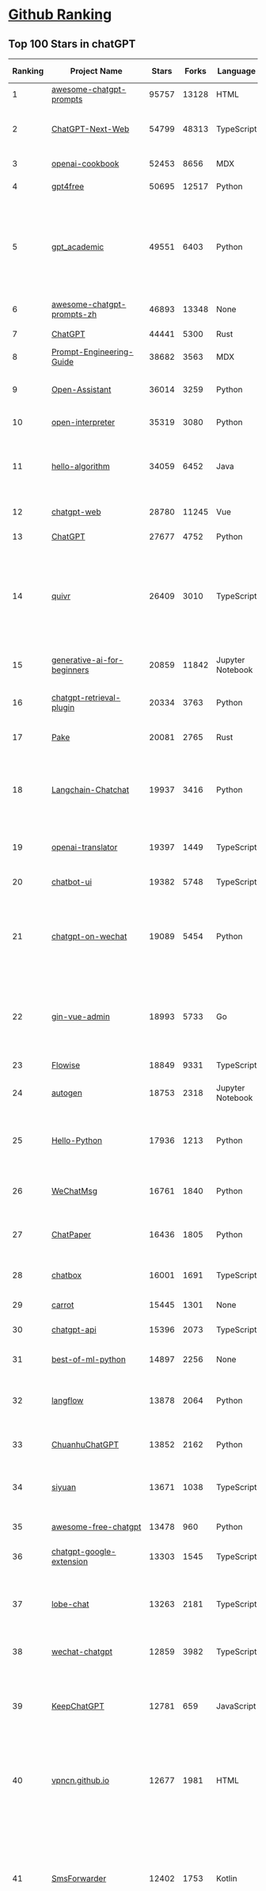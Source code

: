 [Github Ranking](../README.md)
==========

## Top 100 Stars in chatGPT

| Ranking | Project Name | Stars | Forks | Language | Open Issues | Description | Last Commit |
| ------- | ------------ | ----- | ----- | -------- | ----------- | ----------- | ----------- |
| 1 | [awesome-chatgpt-prompts](https://github.com/f/awesome-chatgpt-prompts) | 95757 | 13128 | HTML | 0 | This repo includes ChatGPT prompt curation to use ChatGPT better. | 2023-12-12T06:28:47Z |
| 2 | [ChatGPT-Next-Web](https://github.com/ChatGPTNextWeb/ChatGPT-Next-Web) | 54799 | 48313 | TypeScript | 65 | A well-designed cross-platform ChatGPT UI (Web / PWA / Linux / Win / MacOS). 一键拥有你自己的跨平台 ChatGPT 应用。 | 2023-12-23T01:00:49Z |
| 3 | [openai-cookbook](https://github.com/openai/openai-cookbook) | 52453 | 8656 | MDX | 26 | Examples and guides for using the OpenAI API | 2023-12-22T00:18:24Z |
| 4 | [gpt4free](https://github.com/xtekky/gpt4free) | 50695 | 12517 | Python | 113 | The official gpt4free repository \| various collection of powerful language models | 2023-12-22T20:16:40Z |
| 5 | [gpt_academic](https://github.com/binary-husky/gpt_academic) | 49551 | 6403 | Python | 277 | 为ChatGPT/GLM提供实用化交互界面，特别优化论文阅读/润色/写作体验，模块化设计，支持自定义快捷按钮&函数插件，支持Python和C++等项目剖析&自译解功能，PDF/LaTex论文翻译&总结功能，支持并行问询多种LLM模型，支持chatglm2等本地模型。兼容文心一言, moss, llama2, rwkv, claude2, 通义千问, 书生, 讯飞星火等。 | 2023-12-22T14:16:53Z |
| 6 | [awesome-chatgpt-prompts-zh](https://github.com/PlexPt/awesome-chatgpt-prompts-zh) | 46893 | 13348 | None | 38 | ChatGPT 中文调教指南。各种场景使用指南。学习怎么让它听你的话。 | 2023-12-06T17:31:31Z |
| 7 | [ChatGPT](https://github.com/lencx/ChatGPT) | 44441 | 5300 | Rust | 547 | 🔮 ChatGPT Desktop Application (Mac, Windows and Linux) | 2023-12-20T03:20:35Z |
| 8 | [Prompt-Engineering-Guide](https://github.com/dair-ai/Prompt-Engineering-Guide) | 38682 | 3563 | MDX | 40 | 🐙 Guides, papers, lecture, notebooks and resources for prompt engineering | 2023-12-22T22:50:34Z |
| 9 | [Open-Assistant](https://github.com/LAION-AI/Open-Assistant) | 36014 | 3259 | Python | 223 | OpenAssistant is a chat-based assistant that understands tasks, can interact with third-party systems, and retrieve information dynamically to do so. | 2023-12-05T08:06:59Z |
| 10 | [open-interpreter](https://github.com/KillianLucas/open-interpreter) | 35319 | 3080 | Python | 129 | OpenAI's Code Interpreter in your terminal, running locally | 2023-12-22T23:42:49Z |
| 11 | [hello-algorithm](https://github.com/geekxh/hello-algorithm) | 34059 | 6452 | Java | 9 | 🌍 针对小白的算法训练 \| 包括四部分：①.大厂面经 ②.力扣图解  ③.千本开源电子书 ④.百张技术思维导图（项目花了上百小时，希望可以点 star 支持，🌹感谢~）推荐免费ChatGPT使用网站 | 2023-06-13T04:13:17Z |
| 12 | [chatgpt-web](https://github.com/Chanzhaoyu/chatgpt-web) | 28780 | 11245 | Vue | 11 | 用 Express 和  Vue3 搭建的 ChatGPT 演示网页 | 2023-12-11T02:59:09Z |
| 13 | [ChatGPT](https://github.com/acheong08/ChatGPT) | 27677 | 4752 | Python | 11 | Reverse engineered ChatGPT API | 2023-08-02T06:02:10Z |
| 14 | [quivr](https://github.com/StanGirard/quivr) | 26409 | 3010 | TypeScript | 85 | Your GenAI Second Brain 🧠  A personal productivity assistant (RAG) ⚡️🤖 Chat with your docs (PDF, CSV, ...)  & apps using Langchain, GPT 3.5 / 4 turbo, Private, Anthropic, VertexAI, Ollama, LLMs, that you can share with users !  Local & Private alternative to OpenAI GPTs & ChatGPT powered by retrieval-augmented generation  | 2023-12-19T09:00:10Z |
| 15 | [generative-ai-for-beginners](https://github.com/microsoft/generative-ai-for-beginners) | 20859 | 11842 | Jupyter Notebook | 12 | 12 Lessons, Get Started Building with Generative AI  🔗 https://microsoft.github.io/generative-ai-for-beginners/ | 2023-12-23T00:54:24Z |
| 16 | [chatgpt-retrieval-plugin](https://github.com/openai/chatgpt-retrieval-plugin) | 20334 | 3763 | Python | 135 | The ChatGPT Retrieval Plugin lets you easily find personal or work documents by asking questions in natural language. | 2023-12-15T21:51:42Z |
| 17 | [Pake](https://github.com/tw93/Pake) | 20081 | 2765 | Rust | 5 | 🤱🏻 Turn any webpage into a desktop app with Rust.  🤱🏻 利用 Rust 轻松构建轻量级多端桌面应用 | 2023-12-22T09:14:49Z |
| 18 | [Langchain-Chatchat](https://github.com/chatchat-space/Langchain-Chatchat) | 19937 | 3416 | Python | 66 | Langchain-Chatchat（原Langchain-ChatGLM）基于 Langchain 与 ChatGLM 等语言模型的本地知识库问答 \| Langchain-Chatchat (formerly langchain-ChatGLM), local knowledge based LLM (like ChatGLM) QA app with langchain  | 2023-12-22T04:10:55Z |
| 19 | [openai-translator](https://github.com/openai-translator/openai-translator) | 19397 | 1449 | TypeScript | 317 | 基于 ChatGPT API 的划词翻译浏览器插件和跨平台桌面端应用    -    Browser extension and cross-platform desktop application for translation based on ChatGPT API. | 2023-12-21T02:59:27Z |
| 20 | [chatbot-ui](https://github.com/mckaywrigley/chatbot-ui) | 19382 | 5748 | TypeScript | 359 | An open source ChatGPT UI. | 2023-12-18T03:11:16Z |
| 21 | [chatgpt-on-wechat](https://github.com/zhayujie/chatgpt-on-wechat) | 19089 | 5454 | Python | 232 | 基于大模型搭建的微信聊天机器人，同时支持微信、企业微信、公众号、飞书接入，可选择GPT3.5/GPT4.0/Claude/文心一言/讯飞星火/通义千问/Gemini/LinkAI，能处理文本、语音和图片，访问操作系统和互联网，支持基于自有知识库进行定制企业智能客服。 | 2023-12-22T23:42:40Z |
| 22 | [gin-vue-admin](https://github.com/flipped-aurora/gin-vue-admin) | 18993 | 5733 | Go | 31 | 基于vite+vue3+gin搭建的开发基础平台（支持TS,JS混用），集成jwt鉴权，权限管理，动态路由，显隐可控组件，分页封装，多点登录拦截，资源权限，上传下载，代码生成器，表单生成器,chatGPT自动查表等开发必备功能。 | 2023-12-22T02:40:28Z |
| 23 | [Flowise](https://github.com/FlowiseAI/Flowise) | 18849 | 9331 | TypeScript | 257 | Drag & drop UI to build your customized LLM flow | 2023-12-22T19:01:19Z |
| 24 | [autogen](https://github.com/microsoft/autogen) | 18753 | 2318 | Jupyter Notebook | 284 | Enable Next-Gen Large Language Model Applications. Join our Discord: https://discord.gg/pAbnFJrkgZ | 2023-12-23T03:10:35Z |
| 25 | [Hello-Python](https://github.com/mouredev/Hello-Python) | 17936 | 1213 | Python | 11 | Curso para aprender el lenguaje de programación Python desde cero y para principiantes. 75 clases, 37 horas en vídeo, código, proyectos y grupo de chat. Fundamentos, frontend, backend, testing, IA... | 2023-12-15T14:28:28Z |
| 26 | [WeChatMsg](https://github.com/LC044/WeChatMsg) | 16761 | 1840 | Python | 31 | 提取微信聊天记录，将其导出成HTML、Word、CSV文档永久保存，对聊天记录进行分析生成年度聊天报告 | 2023-12-22T14:42:32Z |
| 27 | [ChatPaper](https://github.com/kaixindelele/ChatPaper) | 16436 | 1805 | Python | 61 | Use ChatGPT to summarize the arXiv papers. 全流程加速科研，利用chatgpt进行论文全文总结+专业翻译+润色+审稿+审稿回复 | 2023-10-29T18:07:28Z |
| 28 | [chatbox](https://github.com/Bin-Huang/chatbox) | 16001 | 1691 | TypeScript | 225 | Chatbox is a desktop client for ChatGPT, Claude and other LLMs, available on Windows, Mac, Linux | 2023-12-12T14:50:53Z |
| 29 | [carrot](https://github.com/xx025/carrot) | 15445 | 1301 | None | 1 | Free ChatGPT Site List 这儿为你准备了众多免费好用的ChatGPT镜像站点 | 2023-12-22T05:58:36Z |
| 30 | [chatgpt-api](https://github.com/transitive-bullshit/chatgpt-api) | 15396 | 2073 | TypeScript | 60 | Node.js client for the official ChatGPT API. 🔥 | 2023-12-05T23:24:28Z |
| 31 | [best-of-ml-python](https://github.com/ml-tooling/best-of-ml-python) | 14897 | 2256 | None | 18 | 🏆 A ranked list of awesome machine learning Python libraries. Updated weekly. | 2023-12-21T15:57:57Z |
| 32 | [langflow](https://github.com/logspace-ai/langflow) | 13878 | 2064 | Python | 53 | ⛓️ Langflow is a UI for LangChain, designed with react-flow to provide an effortless way to experiment and prototype flows. | 2023-12-22T20:07:25Z |
| 33 | [ChuanhuChatGPT](https://github.com/GaiZhenbiao/ChuanhuChatGPT) | 13852 | 2162 | Python | 78 | GUI for ChatGPT API and many LLMs. Supports agents, file-based QA, GPT finetuning and query with web search. All with a neat UI. | 2023-12-22T16:30:19Z |
| 34 | [siyuan](https://github.com/siyuan-note/siyuan) | 13671 | 1038 | TypeScript | 68 | A privacy-first, self-hosted, fully open source personal knowledge management software, written in typescript and golang. | 2023-12-23T02:55:02Z |
| 35 | [awesome-free-chatgpt](https://github.com/LiLittleCat/awesome-free-chatgpt) | 13478 | 960 | Python | 8 | 🆓免费的 ChatGPT 镜像网站列表，持续更新。List of free ChatGPT mirror sites, continuously updated.  | 2023-12-20T08:29:20Z |
| 36 | [chatgpt-google-extension](https://github.com/wong2/chatgpt-google-extension) | 13303 | 1545 | TypeScript | 92 | This project is deprecated. Check my new project ChatHub: | 2023-10-25T09:48:26Z |
| 37 | [lobe-chat](https://github.com/lobehub/lobe-chat) | 13263 | 2181 | TypeScript | 97 | 🤖 Lobe Chat - an open-source, high-performance chatbot framework that supports speech synthesis, multimodal, and extensible Function Call plugin system. Supports one-click free deployment of your private ChatGPT/LLM web application. | 2023-12-23T00:22:25Z |
| 38 | [wechat-chatgpt](https://github.com/fuergaosi233/wechat-chatgpt) | 12859 | 3982 | TypeScript | 53 | Use ChatGPT On Wechat via wechaty | 2023-05-05T20:16:17Z |
| 39 | [KeepChatGPT](https://github.com/xcanwin/KeepChatGPT) | 12781 | 659 | JavaScript | 115 | 这是一款提高ChatGPT的数据安全能力和效率的插件。并且免费共享大量创新功能，如：自动刷新、保持活跃、数据安全、取消审计、克隆对话、言无不尽、净化页面、展示大屏、展示全屏、拦截跟踪、日新月异等。让我们的AI体验无比安全、顺畅、丝滑、高效、简洁。 | 2023-11-28T03:04:21Z |
| 40 | [vpncn.github.io](https://github.com/vpncn/vpncn.github.io) | 12677 | 1981 | HTML | 0 | 2023中国翻墙软件VPN推荐以及科学上网避坑，稳定好用。对比SSR机场、蓝灯、V2ray、老王VPN、VPS搭建梯子等科学上网与翻墙软件，中国最新科学上网翻墙梯子VPN下载推荐，访问Chatgpt。 | 2023-12-09T15:23:03Z |
| 41 | [SmsForwarder](https://github.com/pppscn/SmsForwarder) | 12402 | 1753 | Kotlin | 10 | 短信转发器——监控Android手机短信、来电、APP通知，并根据指定规则转发到其他手机：钉钉群自定义机器人、钉钉企业内机器人、企业微信群机器人、飞书机器人、企业微信应用消息、邮箱、bark、webhook、Telegram机器人、Server酱、PushPlus、手机短信等。包括主动控制服务端与客户端，让你轻松远程发短信、查短信、查通话、查话簿、查电量等。（V3.0 新增）PS.这个APK主要是学习与自用，如有BUG请提ISSUE，同时欢迎大家提PR指正 | 2023-12-12T05:42:07Z |
| 42 | [ChatALL](https://github.com/sunner/ChatALL) | 12223 | 1766 | JavaScript | 119 |  Concurrently chat with ChatGPT, Bing Chat, Bard, Alpaca, Vicuna, Claude, ChatGLM, MOSS, 讯飞星火, 文心一言 and more, discover the best answers | 2023-12-17T12:43:07Z |
| 43 | [haystack](https://github.com/deepset-ai/haystack) | 12035 | 1509 | Python | 336 | :mag: LLM orchestration framework to build customizable, production-ready LLM applications. Connect components (models, vector DBs, file converters) to pipelines or agents that can interact with your data. With advanced retrieval methods, it's best suited for building RAG, question answering, semantic search or conversational agent chatbots. | 2023-12-22T20:39:29Z |
| 44 | [LLaVA](https://github.com/haotian-liu/LLaVA) | 11828 | 1211 | Python | 430 | [NeurIPS'23 Oral] Visual Instruction Tuning: LLaVA (Large Language-and-Vision Assistant) built towards GPT-4V level capabilities. | 2023-12-22T23:39:42Z |
| 45 | [MOSS](https://github.com/OpenLMLab/MOSS) | 11690 | 1148 | Python | 230 | An open-source tool-augmented conversational language model from Fudan University | 2023-09-08T08:51:08Z |
| 46 | [botpress](https://github.com/botpress/botpress) | 11436 | 1643 | TypeScript | 2 | The open-source hub to build & deploy GPT/LLM Agents ⚡️ | 2023-12-22T22:05:38Z |
| 47 | [chatgpt-mirai-qq-bot](https://github.com/lss233/chatgpt-mirai-qq-bot) | 10725 | 1362 | Python | 286 | 🚀 一键部署！真正的 AI 聊天机器人！支持ChatGPT、文心一言、讯飞星火、Bing、Bard、ChatGLM、POE，多账号，人设调教，虚拟女仆、图片渲染、语音发送 \| 支持 QQ、Telegram、Discord、微信 等平台 | 2023-11-22T03:13:33Z |
| 48 | [RWKV-LM](https://github.com/BlinkDL/RWKV-LM) | 10535 | 737 | Python | 41 | RWKV is an RNN with transformer-level LLM performance. It can be directly trained like a GPT (parallelizable). So it's combining the best of RNN and transformer - great performance, fast inference, saves VRAM, fast training, "infinite" ctx_len, and free sentence embedding. | 2023-12-19T12:51:50Z |
| 49 | [Chat2DB](https://github.com/chat2db/Chat2DB) | 10284 | 1292 | Java | 253 | 🔥 🔥 🔥 An intelligent and versatile general-purpose SQL client and reporting tool for databases which integrates ChatGPT capabilities.(智能的通用数据库SQL客户端和报表工具) | 2023-12-23T03:05:31Z |
| 50 | [GPT_API_free](https://github.com/chatanywhere/GPT_API_free) | 10205 | 858 | Python | 7 | Free ChatGPT API Key，免费ChatGPT API，支持GPT4 API（免费），ChatGPT国内可用免费转发API，直连无需代理。可以搭配ChatBox等软件/插件使用，极大降低接口使用成本。国内即可无限制畅快聊天。 | 2023-12-20T12:49:09Z |
| 51 | [FinGPT](https://github.com/AI4Finance-Foundation/FinGPT) | 9953 | 2118 | Jupyter Notebook | 53 | Data-Centric FinGPT.  Open-source for open finance!  Revolutionize 🔥    We release the trained model on HuggingFace. | 2023-12-22T08:53:12Z |
| 52 | [novel](https://github.com/steven-tey/novel) | 9692 | 911 | TypeScript | 69 | Notion-style WYSIWYG editor with AI-powered autocompletion. | 2023-12-21T04:21:53Z |
| 53 | [llama-gpt](https://github.com/getumbrel/llama-gpt) | 9678 | 610 | TypeScript | 66 | A self-hosted, offline, ChatGPT-like chatbot. Powered by Llama 2. 100% private, with no data leaving your device. New: Code Llama support! | 2023-12-22T14:22:23Z |
| 54 | [BingGPT](https://github.com/dice2o/BingGPT) | 9320 | 720 | JavaScript | 235 | Desktop application of new Bing's AI-powered chat (Windows, macOS and Linux) | 2023-12-13T08:39:07Z |
| 55 | [chatGPTBox](https://github.com/josStorer/chatGPTBox) | 9146 | 664 | JavaScript | 203 | Integrating ChatGPT into your browser deeply, everything you need is here | 2023-12-21T05:26:55Z |
| 56 | [h2ogpt](https://github.com/h2oai/h2ogpt) | 9131 | 1114 | Python | 222 | Private Q&A and summarization of documents+images or chat with local GPT, 100% private, Apache 2.0. Supports Mixtral, llama.cpp, and more. Demo: https://gpt.h2o.ai/ https://codellama.h2o.ai/ | 2023-12-23T01:17:15Z |
| 57 | [awesome-chatgpt-zh](https://github.com/yzfly/awesome-chatgpt-zh) | 9022 | 782 | Python | 2 | ChatGPT 中文指南🔥，ChatGPT 中文调教指南，指令指南，应用开发指南，精选资源清单，更好的使用 chatGPT 让你的生产力 up up up! 🚀 | 2023-12-18T13:02:54Z |
| 58 | [ChatRWKV](https://github.com/BlinkDL/ChatRWKV) | 8986 | 670 | Python | 20 | ChatRWKV is like ChatGPT but powered by RWKV (100% RNN) language model, and open source. | 2023-12-14T11:03:07Z |
| 59 | [gorilla](https://github.com/ShishirPatil/gorilla) | 8778 | 675 | Python | 35 | Gorilla: An API store for LLMs | 2023-11-29T19:03:30Z |
| 60 | [hamulete](https://github.com/hoochanlon/hamulete) | 8596 | 1877 | Jupyter Notebook | 0 | 🏔️国立台湾大学、新加坡国立大学、早稻田大学、东京大学，中央研究院（台湾）以及中国重点高校及科研机构，社科、经济、数学、博弈论、哲学、系统工程类学术论文等知识库。 | 2023-12-11T12:14:57Z |
| 61 | [leedl-tutorial](https://github.com/datawhalechina/leedl-tutorial) | 8548 | 2399 | Jupyter Notebook | 3 | 《李宏毅深度学习教程》，PDF下载地址：https://github.com/datawhalechina/leedl-tutorial/releases | 2023-12-02T09:00:56Z |
| 62 | [go-proxy-bingai](https://github.com/adams549659584/go-proxy-bingai) | 8408 | 8694 | HTML | 221 | 用 Vue3 和 Go 搭建的微软 New Bing 演示站点，拥有一致的 UI 体验，支持 ChatGPT 提示词，国内可用。 | 2023-11-20T12:53:37Z |
| 63 | [EdgeGPT](https://github.com/acheong08/EdgeGPT) | 8058 | 948 | Python | 37 | Reverse engineered API of Microsoft's Bing Chat AI | 2023-08-03T13:37:26Z |
| 64 | [web-llm](https://github.com/mlc-ai/web-llm) | 8057 | 482 | TypeScript | 45 | Bringing large-language models and chat to web browsers. Everything runs inside the browser with no server support. | 2023-12-22T13:02:04Z |
| 65 | [awesome-chatgpt](https://github.com/humanloop/awesome-chatgpt) | 8025 | 518 | None | 23 | Curated list of awesome tools, demos, docs for ChatGPT and GPT-3 | 2023-12-15T09:15:51Z |
| 66 | [chatgpt-demo](https://github.com/anse-app/chatgpt-demo) | 7748 | 3879 | TypeScript | 38 | Minimal web UI for ChatGPT.  | 2023-11-21T15:30:49Z |
| 67 | [LMFlow](https://github.com/OptimalScale/LMFlow) | 7529 | 1074 | Python | 23 | An Extensible Toolkit for Finetuning and Inference of Large Foundation Models. Large Models for All. | 2023-12-09T10:26:43Z |
| 68 | [PaLM-rlhf-pytorch](https://github.com/lucidrains/PaLM-rlhf-pytorch) | 7458 | 645 | Python | 12 | Implementation of RLHF (Reinforcement Learning with Human Feedback) on top of the PaLM architecture. Basically ChatGPT but with PaLM | 2023-07-27T12:05:48Z |
| 69 | [one-api](https://github.com/songquanpeng/one-api) | 7366 | 1870 | Go | 244 | OpenAI 接口管理 & 分发系统，支持 Azure、Anthropic Claude、Google PaLM 2 & Gemini、智谱 ChatGLM、百度文心一言、讯飞星火认知、阿里通义千问、360 智脑以及腾讯混元，可用于二次分发管理 key，仅单可执行文件，已打包好 Docker 镜像，一键部署，开箱即用. OpenAI key management & redistribution system, using a single API for all LLMs, and features an English UI. | 2023-12-22T09:06:37Z |
| 70 | [go-openai](https://github.com/sashabaranov/go-openai) | 7353 | 1086 | Go | 56 | OpenAI ChatGPT, GPT-3, GPT-4, DALL·E, Whisper API wrapper for Go | 2023-12-21T10:16:11Z |
| 71 | [deploy](https://github.com/pandora-next/deploy) | 7305 | 1451 | PHP | 9 | Pandora Cloud + Pandora Server + Shared Chat + BackendAPI Proxy + Chat2API + Signup Free = PandoraNext. New GPTs(Gizmo) UI, All in one! | 2023-12-22T12:03:19Z |
| 72 | [LLMSurvey](https://github.com/RUCAIBox/LLMSurvey) | 6977 | 558 | Python | 10 | The official GitHub page for the survey paper "A Survey of Large Language Models". | 2023-11-27T03:57:12Z |
| 73 | [gpt4free-ts](https://github.com/xiangsx/gpt4free-ts) | 6955 | 1481 | TypeScript | 45 | Providing a free OpenAI GPT-4 API !   This is a replication project for the typescript version of xtekky/gpt4free | 2023-11-28T06:44:25Z |
| 74 | [promptflow](https://github.com/microsoft/promptflow) | 6931 | 491 | Python | 43 | Build high-quality LLM apps - from prototyping, testing to production deployment and monitoring. | 2023-12-22T12:13:55Z |
| 75 | [shell_gpt](https://github.com/TheR1D/shell_gpt) | 6830 | 547 | Python | 14 | A command-line productivity tool powered by GPT-3 and GPT-4, will help you accomplish your tasks faster and more efficiently. | 2023-12-23T03:05:34Z |
| 76 | [BetterChatGPT](https://github.com/ztjhz/BetterChatGPT) | 6755 | 2342 | TypeScript | 160 | An amazing UI for OpenAI's ChatGPT (Website + Windows + MacOS + Linux) | 2023-12-22T17:16:05Z |
| 77 | [yao](https://github.com/YaoApp/yao) | 6610 | 604 | Go | 72 | :rocket: A performance app engine to create web services and applications in minutes.Suitable for AI, IoT, Industrial Internet, Connected Vehicles, DevOps, Energy, Finance and many other use-cases. | 2023-12-22T15:55:18Z |
| 78 | [chatgpt-advanced](https://github.com/interstellard/chatgpt-advanced) | 6209 | 792 | TypeScript | 79 | WebChatGPT: A browser extension that augments your ChatGPT prompts with web results. | 2023-11-27T18:28:41Z |
| 79 | [embedchain](https://github.com/embedchain/embedchain) | 6208 | 1116 | Python | 115 | The Open Source RAG framework | 2023-12-22T15:43:14Z |
| 80 | [anything-llm](https://github.com/Mintplex-Labs/anything-llm) | 6106 | 678 | JavaScript | 18 | Open-source ChatGPT experience for both open and closed source LLMs, embedders, and vector databases. Unlimited documents, messages, and concurrent users with permission management in one app. | 2023-12-23T00:03:31Z |
| 81 | [LangChain-Chinese-Getting-Started-Guide](https://github.com/liaokongVFX/LangChain-Chinese-Getting-Started-Guide) | 6037 | 487 | None | 13 | LangChain 的中文入门教程 | 2023-07-07T09:52:46Z |
| 82 | [chatgpt_system_prompt](https://github.com/LouisShark/chatgpt_system_prompt) | 6010 | 1154 | Python | 0 | collect agent's system prompt and share some prompt inject knowledge | 2023-12-20T06:26:00Z |
| 83 | [chatgpt-mac](https://github.com/vincelwt/chatgpt-mac) | 5998 | 494 | JavaScript | 70 | ChatGPT for Mac, living in your menubar. | 2023-10-23T09:53:08Z |
| 84 | [CopilotForXcode](https://github.com/intitni/CopilotForXcode) | 5928 | 276 | Swift | 20 | The missing GitHub Copilot, Codeium and ChatGPT Xcode Source Editor Extension | 2023-12-20T09:21:25Z |
| 85 | [ChatGPT-AutoExpert](https://github.com/spdustin/ChatGPT-AutoExpert) | 5918 | 392 | JavaScript | 0 | 🚀🧠💬 Supercharged Custom Instructions for ChatGPT (non-coding) and ChatGPT Advanced Data Analysis (coding).  | 2023-12-18T15:49:19Z |
| 86 | [GPTCache](https://github.com/zilliztech/GPTCache) | 5787 | 402 | Python | 39 | Semantic cache for LLMs. Fully integrated with LangChain and llama_index.  | 2023-11-28T02:09:09Z |
| 87 | [continue](https://github.com/continuedev/continue) | 5718 | 274 | Python | 84 | ⏩ Continue is an open-source autopilot for VS Code and JetBrains—the easiest way to code with any LLM | 2023-12-22T22:04:17Z |
| 88 | [aider](https://github.com/paul-gauthier/aider) | 5612 | 719 | Python | 56 | aider is AI pair programming in your terminal | 2023-12-21T20:47:33Z |
| 89 | [freegpt-webui](https://github.com/ramonvc/freegpt-webui) | 5550 | 1642 | Python | 85 | GPT 3.5/4 with a Chat Web UI. No API key required. | 2023-09-26T21:09:16Z |
| 90 | [ChatGPT-Shortcut](https://github.com/rockbenben/ChatGPT-Shortcut) | 5483 | 653 | TypeScript | 1 | 🚀💪Maximize your efficiency and productivity, support for English,中文,Español,العربية. 让生产力加倍的AI快捷指令。更有效地定制、保存和分享自己的提示词。在提示词分享社区中，轻松找到适用于不同场景的指令。 | 2023-12-22T18:10:09Z |
| 91 | [Baichuan-7B](https://github.com/baichuan-inc/Baichuan-7B) | 5458 | 541 | Python | 79 | A large-scale 7B pretraining language model developed by BaiChuan-Inc. | 2023-09-30T08:38:56Z |
| 92 | [awesome-chatgpt-api](https://github.com/reorx/awesome-chatgpt-api) | 5383 | 346 | Python | 2 | Curated list of apps and tools that not only use the new ChatGPT API, but also allow users to configure their own API keys, enabling free and on-demand usage of their own quota. | 2023-10-25T04:15:09Z |
| 93 | [wukong-robot](https://github.com/wzpan/wukong-robot) | 5328 | 1230 | Python | 31 | 🤖 wukong-robot 是一个简单、灵活、优雅的中文语音对话机器人/智能音箱项目，支持ChatGPT多轮对话能力，还可能是首个支持脑机交互的开源智能音箱项目。 | 2023-11-28T07:02:22Z |
| 94 | [ChatGPT-Midjourney](https://github.com/Licoy/ChatGPT-Midjourney) | 5315 | 1959 | TypeScript | 8 | 🍭 一键拥有你自己的 ChatGPT+Midjourney 网页服务 \| Own your own ChatGPT+Midjourney web service with one click | 2023-12-16T03:03:39Z |
| 95 | [bob-plugin-openai-translator](https://github.com/openai-translator/bob-plugin-openai-translator) | 5236 | 228 | JavaScript | 4 | 基于 ChatGPT API 的文本翻译、文本润色、语法纠错 Bob 插件，让我们一起迎接不需要巴别塔的新时代！Licensed under CC BY-NC-SA 4.0 | 2023-12-01T09:27:05Z |
| 96 | [feishu-openai](https://github.com/ConnectAI-E/feishu-openai) | 5095 | 892 | Go | 77 | 🎒 飞书  ×（GPT-4 + GPT-4V + DALL·E-3 + Whisper）=  飞一般的工作体验  🚀 语音对话、角色扮演、多话题讨论、图片创作、表格分析、文档导出 🚀 | 2023-11-26T08:17:33Z |
| 97 | [rags](https://github.com/run-llama/rags) | 5090 | 617 | Python | 19 | Build ChatGPT over your data, all with natural language | 2023-12-16T11:48:35Z |
| 98 | [chatgpt-vscode](https://github.com/mpociot/chatgpt-vscode) | 4918 | 361 | TypeScript | 44 | A VSCode extension that allows you to use ChatGPT | 2023-09-29T18:27:16Z |
| 99 | [Learning-Prompt](https://github.com/thinkingjimmy/Learning-Prompt) | 4901 | 393 | CSS | 12 | Free prompt engineering online course. ChatGPT and Midjourney tutorials are now included! | 2023-09-17T02:06:16Z |
| 100 | [next-enterprise](https://github.com/Blazity/next-enterprise) | 4853 | 930 | TypeScript | 3 | 💼 An enterprise-grade Next.js boilerplate for high-performance, maintainable apps. Packed with features like Tailwind CSS, TypeScript, ESLint, Prettier, testing tools, and more to accelerate your development. | 2023-12-11T23:23:00Z |

